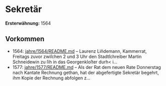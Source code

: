 # Sekretär

**Ersterwähnung:** 1564

## Vorkommen
- 1564: [jahre/1564/README.md](../jahre/1564/README.md) – Laurenz Liñdemann, Kammerrat,
Freitags zuvor zwiſchen 2 und 3 Uhr den Stadtſchreiber
Martin Schneidewin zu ſih in das Georgenkloſter durh<
i...
- 1577: [jahre/1577/README.md](../jahre/1577/README.md) – Als der Rat dem neuen Rate Donnerstag nach Kantate
Rechnung gethan, hat der abgefertigte Sekretär begehrt,
ihm Kopie der Rechnung abfolgen z...

